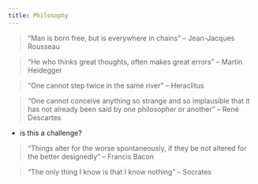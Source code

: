 ```yaml
---
title: Philosophy
---
```


> “Man is born free, but is everywhere in chains” – Jean-Jacques Rousseau

> “He who thinks great thoughts, often makes great errors” – Martin Heidegger

> “One cannot step twice in the same river” – Heraclitus

> “One cannot conceive anything so strange and so implausible that it has not already been said by one philosopher or another” – René Descartes
- is this a challenge?

> “Things alter for the worse spontaneously, if they be not altered for the better designedly” – Francis Bacon

> “The only thing I know is that I know nothing” – Socrates

